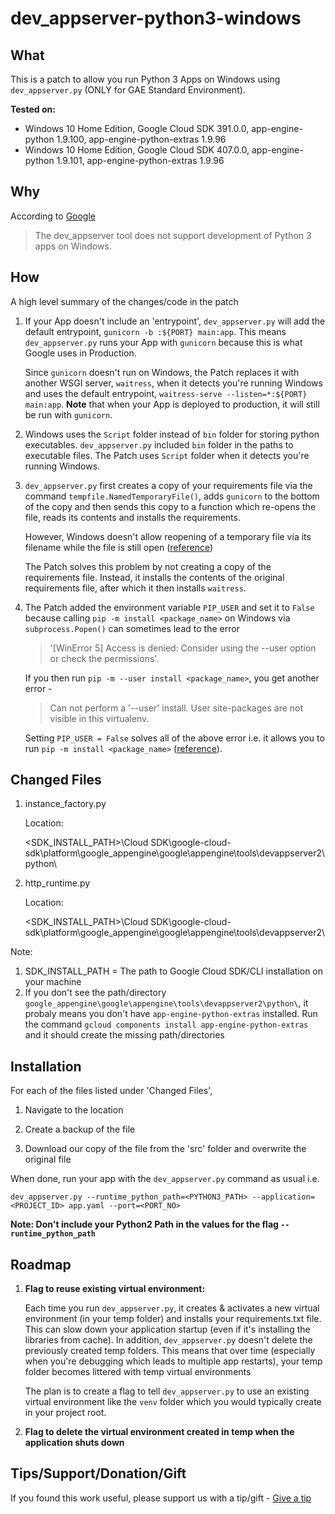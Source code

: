# dev_appserver-python3-windows

## What
This is a patch to allow you run Python 3 Apps on Windows using ```dev_appserver.py``` (ONLY for GAE Standard Environment).

**Tested on:** 

- Windows 10 Home Edition, Google Cloud SDK 391.0.0, app-engine-python 1.9.100, app-engine-python-extras 1.9.96
- Windows 10 Home Edition, Google Cloud SDK 407.0.0, app-engine-python 1.9.101, app-engine-python-extras 1.9.96

## Why
According to [Google](https://cloud.google.com/appengine/docs/standard/testing-and-deploying-your-app?tab=python)

> The dev_appserver tool does not support development of Python 3 apps on Windows.


## How
A high level summary of the changes/code in the patch

1. If your App doesn't include an 'entrypoint', ```dev_appserver.py``` will add the default entrypoint, ```gunicorn -b :${PORT} main:app```. This means ```dev_appserver.py``` runs your App with ```gunicorn``` because this is what Google uses in Production.

    Since ```gunicorn``` doesn't run on Windows, the Patch replaces it with another WSGI server, ```waitress```, when it detects you're running Windows and uses the default entrypoint, ```waitress-serve --listen=*:${PORT} main:app```. **Note** that when your App is deployed to production, it will still be run with ```gunicorn```.

2. Windows uses the ```Script``` folder instead of ```bin``` folder for storing python executables. ```dev_appserver.py``` included ```bin``` folder in the paths to executable files. The Patch uses ```Script``` folder when it detects you're running Windows.

3. ```dev_appserver.py``` first creates a copy of your requirements file via the command ```tempfile.NamedTemporaryFile()```, adds ```gunicorn``` to the bottom of the copy and then sends this copy to a function which re-opens the file, reads its contents and installs the requirements. 

    However, Windows doesn't allow reopening of a temporary file via its filename while the file is still open ([reference](https://docs.python.org/2.7/library/tempfile.html#tempfile.NamedTemporaryFile)) 

    The Patch solves this problem by not creating a copy of the requirements file. Instead, it installs the contents of the original requirements file, after which it then installs ```waitress```.

4. The Patch added the environment variable ```PIP_USER``` and set it to ```False``` because calling ```pip -m install <package_name>``` on Windows via ```subprocess.Popen()``` can sometimes lead to the error 

    > '[WinError 5] Access is denied: Consider using the --user option or check the permissions'. 


    If you then run ```pip -m --user install <package_name>```, you get another error - 
    
    
    > Can not perform a '--user' install. User site-packages are not visible in this virtualenv.
    
    
    Setting ```PIP_USER = False``` solves all of the above error i.e. it allows you to run ```pip -m install <package_name>``` ([reference](https://github.com/gitpod-io/gitpod/issues/1997#issuecomment-708480259)).


## Changed Files

1. instance_factory.py

    Location: 
    
    <SDK_INSTALL_PATH>\Cloud SDK\google-cloud-sdk\platform\google_appengine\google\appengine\tools\devappserver2\python\

2. http_runtime.py 

    Location: 
    
   <SDK_INSTALL_PATH>\Cloud SDK\google-cloud-sdk\platform\google_appengine\google\appengine\tools\devappserver2\
   
Note: 
1. SDK_INSTALL_PATH = The path to Google Cloud SDK/CLI installation on your machine
2. If you don't see the path/directory ```google_appengine\google\appengine\tools\devappserver2\python\```, it probaly means you don't have ```app-engine-python-extras``` installed. Run the command ```gcloud components install app-engine-python-extras``` and it should create the missing path/directories
   
## Installation

For each of the files listed under 'Changed Files', 

1. Navigate to the location

2. Create a backup of the file

3. Download our copy of the file from the 'src' folder and overwrite the original file


When done, run your app with the ```dev_appserver.py``` command as usual i.e. 


```dev_appserver.py --runtime_python_path=<PYTHON3_PATH> --application=<PROJECT_ID> app.yaml --port=<PORT_NO> ```


**Note: Don't include your Python2 Path in the values for the flag ```--runtime_python_path```**

## Roadmap

1. **Flag to reuse existing virtual environment:**  

    Each time you run ```dev_appserver.py```, it creates & activates a new virtual environment (in your temp folder) and installs your requirements.txt file. This can slow down your application startup (even if it's installing the libraries from cache). In addition, ```dev_appserver.py``` doesn't delete the previously created temp folders. This means that over time (especially when you're debugging which leads to multiple app restarts), your temp folder becomes littered with temp virtual environments

    The plan is to create a flag to tell ```dev_appserver.py``` to use an existing virtual environment like the ```venv``` folder which you would typically create in your project root.
    
2. **Flag to delete the virtual environment created in temp when the application shuts down**


## Tips/Support/Donation/Gift

If you found this work useful, please support us with a tip/gift - [Give a tip](https://buy.stripe.com/4gw01bfLy3SFbVS4gg)
